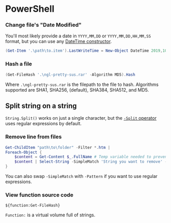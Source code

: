 # PowerShell

### Change file's "Date Modified"
You'll most likely provide a date in `YYYY,MM,DD` or `YYYY,MM,DD,HH,MM,SS` format, but you can use any [DateTime constructor](https://docs.microsoft.com/en-us/dotnet/api/system.datetime.-ctor).
```powershell
(Get-Item '.\path\to.item').LastWriteTime = New-Object DateTime 2019,10,27, 21,24,56
```

### Hash a file
```powershell
(Get-FileHash '.\ngl-pretty-sus.rar' -Algorithm MD5).Hash
```
Where `.\ngl-pretty-sus.rar` is the filepath to the file to hash. Algorithms supported are SHA1, SHA256, (default), SHA384, SHA512, and MD5.

## Split string on a string
`String.Split()` works on just a single character, but the [`-Split` operator](https://docs.microsoft.com/en-us/powershell/module/microsoft.powershell.core/about/about_split) uses regular expressions by default.

### Remove line from files
```powershell
Get-ChildItem "path\to\folder" -Filter *.htm | 
Foreach-Object {
    $content = Get-Content $_.FullName # Temp variable needed to prevent simultaneous access
    $content | Select-String -SimpleMatch 'String you want to remove' -NotMatch | Set-Content $_.FullName
}
```

You can also swap `-SimpleMatch` with `-Pattern` if you want to use regular expressions.

### View function source code
```
${function:Get-FileHash}
```
`Function:` is a virtual volume full of strings.
